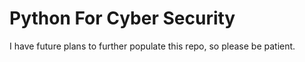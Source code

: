 # Python For Cyber Security

I have future plans to further populate this repo, so please be patient.
